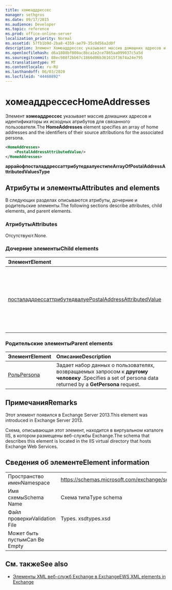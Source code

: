 ```yaml
---
title: хомеаддрессес
manager: sethgros
ms.date: 09/17/2015
ms.audience: Developer
ms.topic: reference
ms.prod: office-online-server
localization_priority: Normal
ms.assetid: 57fb1b9d-2ba8-4359-ae79-35c0d56a2d0f
description: Элемент Хомеаддрессес указывает массив домашних адресов и идентификаторы их исходных атрибутов для связанного пользователя.
ms.openlocfilehash: d6a1808bf000ac8bca1e2ce7865aa099037c5a5d
ms.sourcegitcommit: 88ec988f2bb67c1866d06b361615f3674a24e795
ms.translationtype: MT
ms.contentlocale: ru-RU
ms.lasthandoff: 06/03/2020
ms.locfileid: "44460892"
---
```

# <a name="homeaddresses"></a><span data-ttu-id="a2b7d-103">хомеаддрессес</span><span class="sxs-lookup"><span data-stu-id="a2b7d-103">HomeAddresses</span></span>

<span data-ttu-id="a2b7d-104">Элемент **хомеаддрессес** указывает массив домашних адресов и идентификаторы их исходных атрибутов для связанного пользователя.</span><span class="sxs-lookup"><span data-stu-id="a2b7d-104">The **HomeAddresses** element specifies an array of home addresses and the identifiers of their source attributions for the associated persona.</span></span> 
  
```XML
<HomeAddresses>
    <PostalAddressAttributedValue/>
</HomeAddresses>
```

 <span data-ttu-id="a2b7d-105">**аррайофпосталаддрессаттрибутедвалуестипе**</span><span class="sxs-lookup"><span data-stu-id="a2b7d-105">**ArrayOfPostalAddressAttributedValuesType**</span></span>
## <a name="attributes-and-elements"></a><span data-ttu-id="a2b7d-106">Атрибуты и элементы</span><span class="sxs-lookup"><span data-stu-id="a2b7d-106">Attributes and elements</span></span>

<span data-ttu-id="a2b7d-107">В следующих разделах описываются атрибуты, дочерние и родительские элементы.</span><span class="sxs-lookup"><span data-stu-id="a2b7d-107">The following sections describe attributes, child elements, and parent elements.</span></span>
  
### <a name="attributes"></a><span data-ttu-id="a2b7d-108">Атрибуты</span><span class="sxs-lookup"><span data-stu-id="a2b7d-108">Attributes</span></span>

<span data-ttu-id="a2b7d-109">Отсутствуют.</span><span class="sxs-lookup"><span data-stu-id="a2b7d-109">None.</span></span>
  
### <a name="child-elements"></a><span data-ttu-id="a2b7d-110">Дочерние элементы</span><span class="sxs-lookup"><span data-stu-id="a2b7d-110">Child elements</span></span>

|<span data-ttu-id="a2b7d-111">**Элемент**</span><span class="sxs-lookup"><span data-stu-id="a2b7d-111">**Element**</span></span>|<span data-ttu-id="a2b7d-112">**Описание**</span><span class="sxs-lookup"><span data-stu-id="a2b7d-112">**Description**</span></span>|
|:-----|:-----|
|[<span data-ttu-id="a2b7d-113">посталаддрессаттрибутедвалуе</span><span class="sxs-lookup"><span data-stu-id="a2b7d-113">PostalAddressAttributedValue</span></span>](postaladdressattributedvalue.md) <br/> |<span data-ttu-id="a2b7d-114">Указывает экземпляр массива почтовых адресов и связанные с ними атрибуты.</span><span class="sxs-lookup"><span data-stu-id="a2b7d-114">Specifies an instance of an array of postal addresses and their associated attributions.</span></span>  <br/> |
   
### <a name="parent-elements"></a><span data-ttu-id="a2b7d-115">Родительские элементы</span><span class="sxs-lookup"><span data-stu-id="a2b7d-115">Parent elements</span></span>

|<span data-ttu-id="a2b7d-116">**Элемент**</span><span class="sxs-lookup"><span data-stu-id="a2b7d-116">**Element**</span></span>|<span data-ttu-id="a2b7d-117">**Описание**</span><span class="sxs-lookup"><span data-stu-id="a2b7d-117">**Description**</span></span>|
|:-----|:-----|
|[<span data-ttu-id="a2b7d-118">Роль</span><span class="sxs-lookup"><span data-stu-id="a2b7d-118">Persona</span></span>](persona.md) <br/> |<span data-ttu-id="a2b7d-119">Задает набор данных о пользователях, возвращаемых запросом к **другому человеку** .</span><span class="sxs-lookup"><span data-stu-id="a2b7d-119">Specifies a set of persona data returned by a **GetPersona** request.</span></span>  <br/> |
   
## <a name="remarks"></a><span data-ttu-id="a2b7d-120">Примечания</span><span class="sxs-lookup"><span data-stu-id="a2b7d-120">Remarks</span></span>

<span data-ttu-id="a2b7d-121">Этот элемент появился в Exchange Server 2013.</span><span class="sxs-lookup"><span data-stu-id="a2b7d-121">This element was introduced in Exchange Server 2013.</span></span>
  
<span data-ttu-id="a2b7d-122">Схема, описывающая этот элемент, находится в виртуальном каталоге IIS, в котором размещены веб-службы Exchange.</span><span class="sxs-lookup"><span data-stu-id="a2b7d-122">The schema that describes this element is located in the IIS virtual directory that hosts Exchange Web Services.</span></span>
  
## <a name="element-information"></a><span data-ttu-id="a2b7d-123">Сведения об элементе</span><span class="sxs-lookup"><span data-stu-id="a2b7d-123">Element information</span></span>

|||
|:-----|:-----|
|<span data-ttu-id="a2b7d-124">Пространство имен</span><span class="sxs-lookup"><span data-stu-id="a2b7d-124">Namespace</span></span>  <br/> |https://schemas.microsoft.com/exchange/services/2006/types  <br/> |
|<span data-ttu-id="a2b7d-125">Имя схемы</span><span class="sxs-lookup"><span data-stu-id="a2b7d-125">Schema Name</span></span>  <br/> |<span data-ttu-id="a2b7d-126">Схема типа</span><span class="sxs-lookup"><span data-stu-id="a2b7d-126">Type schema</span></span>  <br/> |
|<span data-ttu-id="a2b7d-127">Файл проверки</span><span class="sxs-lookup"><span data-stu-id="a2b7d-127">Validation File</span></span>  <br/> |<span data-ttu-id="a2b7d-128">Types. xsd</span><span class="sxs-lookup"><span data-stu-id="a2b7d-128">types.xsd</span></span>  <br/> |
|<span data-ttu-id="a2b7d-129">Может быть пустым</span><span class="sxs-lookup"><span data-stu-id="a2b7d-129">Can Be Empty</span></span>  <br/> ||
   
## <a name="see-also"></a><span data-ttu-id="a2b7d-130">См. также</span><span class="sxs-lookup"><span data-stu-id="a2b7d-130">See also</span></span>



- [<span data-ttu-id="a2b7d-131">Элементы XML веб-служб Exchange в Exchange</span><span class="sxs-lookup"><span data-stu-id="a2b7d-131">EWS XML elements in Exchange</span></span>](ews-xml-elements-in-exchange.md)

